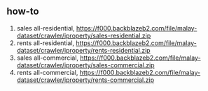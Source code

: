 ## how-to

1. sales all-residential, https://f000.backblazeb2.com/file/malay-dataset/crawler/iproperty/sales-residential.zip
2. rents all-residential, https://f000.backblazeb2.com/file/malay-dataset/crawler/iproperty/rents-residential.zip
3. sales all-commercial, https://f000.backblazeb2.com/file/malay-dataset/crawler/iproperty/sales-commercial.zip
4. rents all-commercial, https://f000.backblazeb2.com/file/malay-dataset/crawler/iproperty/rents-commercial.zip

